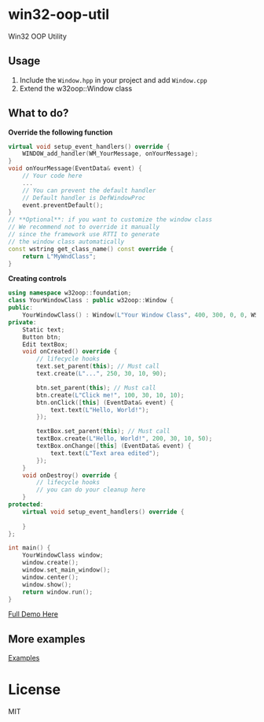 # win32-oop-util

Win32 OOP Utility

## Usage

1. Include the `Window.hpp` in your project and add `Window.cpp`
2. Extend the w32oop::Window class

## What to do?

**Override the following function**

```cpp
virtual void setup_event_handlers() override {
	WINDOW_add_handler(WM_YourMessage, onYourMessage);
}
void onYourMessage(EventData& event) {
	// Your code here
	...
	// You can prevent the default handler
	// Default handler is DefWindowProc
	event.preventDefault();
}
// **Optional**: if you want to customize the window class
// We recommend not to override it manually
// since the framework use RTTI to generate
// the window class automatically
const wstring get_class_name() const override {
	return L"MyWndClass";
}
```

**Creating controls**
```cpp
using namespace w32oop::foundation;
class YourWindowClass : public w32oop::Window {
public:
	YourWindowClass() : Window(L"Your Window Class", 400, 300, 0, 0, WS_OVERLAPPEDWINDOW) {}
private:
	Static text;
	Button btn;
	Edit textBox;
	void onCreated() override {
		// lifecycle hooks
		text.set_parent(this); // Must call
		text.create(L"...", 250, 30, 10, 90);

		btn.set_parent(this); // Must call
		btn.create(L"Click me!", 100, 30, 10, 10);
		btn.onClick([this] (EventData& event) {
			text.text(L"Hello, World!");
		});

		textBox.set_parent(this); // Must call
		textBox.create(L"Hello, World!", 200, 30, 10, 50);
		textBox.onChange([this] (EventData& event) {
			text.text(L"Text area edited");
		});
	}
	void onDestroy() override {
		// lifecycle hooks
		// you can do your cleanup here
	}
protected:
    virtual void setup_event_handlers() override {
        
    }
};

int main() { 
	YourWindowClass window;
    window.create();
    window.set_main_window();
    window.center();
    window.show();
    return window.run();
}
```
[Full Demo Here](./examples/10.creating-controls/demo.cpp)

## More examples
[Examples](./examples/)

# License
MIT
